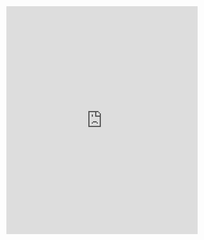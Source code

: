 <iframe src="https://matnepo.github.io/matnepo/" width="100%" height="600px" style="border:none;"></iframe>
